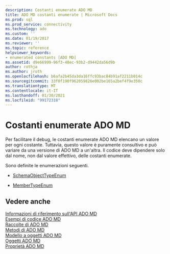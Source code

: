 ```yaml
---
description: Costanti enumerate ADO MD
title: ADO MD costanti enumerate | Microsoft Docs
ms.prod: sql
ms.prod_service: connectivity
ms.technology: ado
ms.custom: ''
ms.date: 01/19/2017
ms.reviewer: ''
ms.topic: reference
helpviewer_keywords:
- enumerated constants [ADO MD]
ms.assetid: d9e66999-96f3-48ec-93b2-d9442da56d9b
author: rothja
ms.author: jroth
ms.openlocfilehash: b6afa2b45da3da16ffc93bac84b91af2211b014c
ms.sourcegitcommit: 33f0f190f962059826e002be165a2bef4f9e350c
ms.translationtype: MT
ms.contentlocale: it-IT
ms.lasthandoff: 01/30/2021
ms.locfileid: "99172318"
---
```

# <a name="ado-md-enumerated-constants"></a>Costanti enumerate ADO MD
Per facilitare il debug, le costanti enumerate ADO MD elencano un valore per ogni costante. Tuttavia, questo valore è puramente consultivo e può variare da una versione di ADO MD a un'altra. Il codice deve dipendere solo dal nome, non dal valore effettivo, delle costanti enumerate.  
  
 Sono definite le enumerazioni seguenti.  
  
-   [SchemaObjectTypeEnum](./schemaobjecttypeenum.md)  
  
-   [MemberTypeEnum](./membertypeenum.md)  
  
## <a name="see-also"></a>Vedere anche  
 [Informazioni di riferimento sull'API ADO MD](./ado-md-object-model.md)   
 [Esempi di codice ADO MD](./ado-md-code-examples.md)   
 [Raccolte di ADO MD](./ado-md-collections.md)   
 [Metodi di ADO MD](./ado-md-methods.md)   
 [Modello a oggetti ADO MD](./ado-md-object-model.md)   
 [Oggetti ADO MD](./ado-md-objects.md)   
 [Proprietà ADO MD](./ado-md-properties.md)
